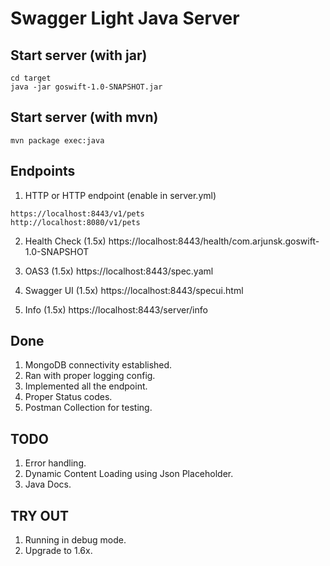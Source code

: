 # Swagger Light Java Server

## Start server (with jar)
```
cd target
java -jar goswift-1.0-SNAPSHOT.jar
```
## Start server (with mvn)
```
mvn package exec:java
```

## Endpoints
1. HTTP or HTTP endpoint (enable in server.yml)
```
https://localhost:8443/v1/pets 
http://localhost:8080/v1/pets
```

2. Health Check (1.5x)
https://localhost:8443/health/com.arjunsk.goswift-1.0-SNAPSHOT

3. OAS3 (1.5x)
https://localhost:8443/spec.yaml

4. Swagger UI (1.5x)
https://localhost:8443/specui.html

5. Info (1.5x)
https://localhost:8443/server/info


## Done
1. MongoDB connectivity established.
2. Ran with proper logging config.
3. Implemented all the endpoint.
4. Proper Status codes.
5. Postman Collection for testing.

## TODO
1. Error handling.
2. Dynamic Content Loading using Json Placeholder.
3. Java Docs.

## TRY OUT
1. Running in debug mode.
2. Upgrade to 1.6x.